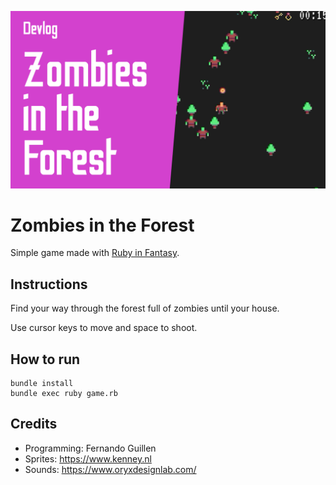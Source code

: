 [![Watch the video](thumbnail.png)](https://youtu.be/NwK_7g3n5OY)

# Zombies in the Forest

Simple game made with [Ruby in Fantasy](https://github.com/fguillen/fantasy).

## Instructions

Find your way through the forest full of zombies until your house.

Use cursor keys to move and space to shoot.

## How to run

    bundle install
    bundle exec ruby game.rb

## Credits

- Programming: Fernando Guillen
- Sprites: https://www.kenney.nl
- Sounds: https://www.oryxdesignlab.com/
